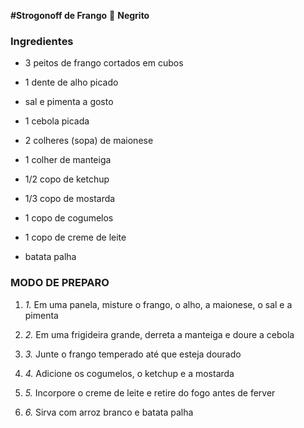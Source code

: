 **#Strogonoff de Frango** :chicken:
**Negrito**

###  Ingredientes

- 3 peitos de frango cortados em cubos  

- 1 dente de alho picado

- sal e pimenta a gosto

- 1 cebola picada

- 2 colheres (sopa) de maionese

- 1 colher de manteiga

- 1/2 copo de ketchup

- 1/3 copo de mostarda

- 1 copo de cogumelos

- 1 copo de creme de leite

- batata palha

### MODO DE PREPARO

1. *1.* Em uma panela, misture o frango, o alho, a maionese, o sal e a pimenta

2. *2.* Em uma frigideira grande, derreta a manteiga e doure a cebola

3. *3.* Junte o frango temperado até que esteja dourado

4. *4.* Adicione os cogumelos, o ketchup e a mostarda

5. *5.* Incorpore o creme de leite e retire do fogo antes de ferver

6. *6.* Sirva com arroz branco e batata palha
